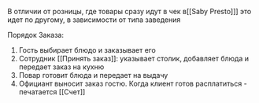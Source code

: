 ﻿В отличии от розницы, где товары сразу идут в чек в[[Saby Presto]]] это идет по другому, в зависимости от типа заведения

Порядок Заказа:
1. Гость выбирает блюдо и заказывает его
2. Сотрудник [[Принять заказ]]: указывает столик, добавляет блюда и передает заказ на кухню
3. Повар готовит блюда и передает на выдачу
4. Официант выносит заказ гостю. Когда клиент готов расплатиться - печатается [[Счет]]